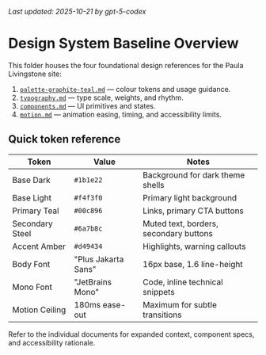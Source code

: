 _Last updated: 2025-10-21 by gpt-5-codex_

# Design System Baseline Overview

This folder houses the four foundational design references for the Paula Livingstone site:

1. [`palette-graphite-teal.md`](palette-graphite-teal.md) — colour tokens and usage guidance.
2. [`typography.md`](typography.md) — type scale, weights, and rhythm.
3. [`components.md`](components.md) — UI primitives and states.
4. [`motion.md`](motion.md) — animation easing, timing, and accessibility limits.

## Quick token reference

| Token | Value | Notes |
| --- | --- | --- |
| Base Dark | `#1b1e22` | Background for dark theme shells |
| Base Light | `#f4f3f0` | Primary light background |
| Primary Teal | `#00c896` | Links, primary CTA buttons |
| Secondary Steel | `#6a7b8c` | Muted text, borders, secondary buttons |
| Accent Amber | `#d49434` | Highlights, warning callouts |
| Body Font | "Plus Jakarta Sans" | 16px base, 1.6 line-height |
| Mono Font | "JetBrains Mono" | Code, inline technical snippets |
| Motion Ceiling | 180ms ease-out | Maximum for subtle transitions |

Refer to the individual documents for expanded context, component specs, and accessibility rationale.
